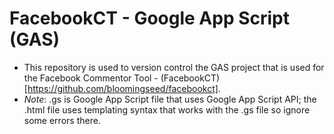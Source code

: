 # FacebookCT - Google App Script (GAS)
- This repository is used to version control the GAS project that is used for the Facebook Commentor Tool - (FacebookCT)[https://github.com/bloomingseed/facebookct].
- *Note*: .gs is Google App Script file that uses Google App Script API; the .html file uses templating syntax that works with the .gs file so ignore some errors there.